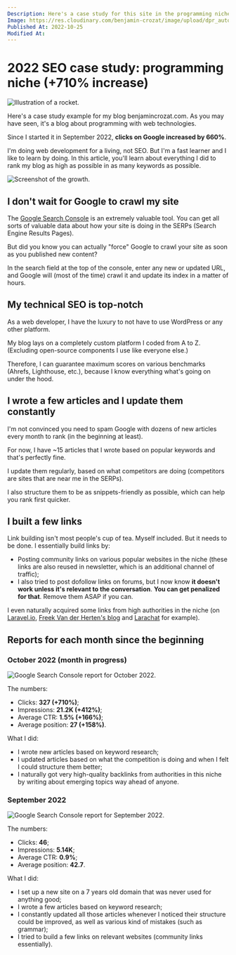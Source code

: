 ```yaml
---
Description: Here's a case study for this site in the programming niche, where I share everything I did to increase clicks by 660% since the beginning.
Image: https://res.cloudinary.com/benjamin-crozat/image/upload/dpr_auto,f_auto,q_auto,w_auto/v1666719094/benjamincrozat.com/rocket_xv9mlh.png
Published At: 2022-10-25
Modified At:
---
```


# 2022 SEO case study: programming niche (+710% increase)

![Illustration of a rocket.](https://res.cloudinary.com/benjamin-crozat/image/upload/dpr_auto,f_auto,q_auto,w_auto/v1666719094/benjamincrozat.com/rocket_xv9mlh.png)

Here's a case study example for my blog benjamincrozat.com. As you may have seen, it's a blog about programming with web technologies.

Since I started it in September 2022, **clicks on Google increased by 660%**.

I'm doing web development for a living, not SEO. But I'm a fast learner and I like to learn by doing. In this article, you'll learn about everything I did to rank my blog as high as possible in as many keywords as possible.

![Screenshot of the growth.](https://res.cloudinary.com/benjamin-crozat/image/upload/dpr_auto,f_auto,q_auto,w_auto/v1666719321/benjamincrozat.com/Screenshot_2022-10-25_at_19.35.05_yn8slo.png)

## I don't wait for Google to crawl my site

The [Google Search Console](https://search.google.com/search-console) is an extremely valuable tool. You can get all sorts of valuable data about how your site is doing in the SERPs (Search Engine Results Pages).

But did you know you can actually "force" Google to crawl your site as soon as you published new content?

In the search field at the top of the console, enter any new or updated URL, and Google will (most of the time) crawl it and update its index in a matter of hours. 

## My technical SEO is top-notch

As a web developer, I have the luxury to not have to use WordPress or any other platform.

My blog lays on a completely custom platform I coded from A to Z. (Excluding open-source components I use like everyone else.)

Therefore, I can guarantee maximum scores on various benchmarks (Ahrefs, Lighthouse, etc.), because I know everything what's going on under the hood.

## I wrote a few articles and I update them constantly

I'm not convinced you need to spam Google with dozens of new articles every month to rank (in the beginning at least).

For now, I have ~15 articles that I wrote based on popular keywords and that's perfectly fine.

I update them regularly, based on what competitors are doing (competitors are sites that are near me in the SERPs). 

I also structure them to be as snippets-friendly as possible, which can help you rank first quicker.

## I built a few links

Link building isn't most people's cup of tea. Myself included. But it needs to be done. I essentially build links by:
- Posting community links on various popular websites in the niche (these links are also reused in newsletter, which is an additional channel of traffic);
- I also tried to post dofollow links on forums, but I now know **it doesn't work unless it's relevant to the conversation**. **You can get penalized for that**. Remove them ASAP if you can.

I even naturally acquired some links from high authorities in the niche (on [Laravel.io](https://laravel.io), [Freek Van der Herten's blog](https://freek.dev) and [Larachat](https://larachat.co) for example).

## Reports for each month since the beginning

### October 2022 (month in progress)

![Google Search Console report for October 2022.](https://res.cloudinary.com/benjamin-crozat/image/upload/dpr_auto,f_auto,q_auto,w_auto/v1666716303/benjamincrozat.com/Screenshot_2022-10-25_at_18.44.27_ome49t.png)

The numbers:

- Clicks: **327 (+710%)**;
- Impressions: **21.2K (+412%)**;
- Average CTR: **1.5% (+166%)**;
- Average position: **27 (+158%)**.

What I did:

- I wrote new articles based on keyword research;
- I updated articles based on what the competition is doing and when I felt I could structure them better;
- I naturally got very high-quality backlinks from authorities in this niche by writing about emerging topics way ahead of anyone.

### September 2022

![Google Search Console report for September 2022.](https://res.cloudinary.com/benjamin-crozat/image/upload/dpr_auto,f_auto,q_auto,w_auto/v1666695809/benjamincrozat.com/Screenshot_2022-10-25_at_12.46.24_ofbwjb.png)

The numbers:

- Clicks: **46**;
- Impressions: **5.14K**;
- Average CTR: **0.9%**;
- Average position: **42.7**.

What I did:

- I set up a new site on a 7 years old domain that was never used for anything good;
- I wrote a few articles based on keyword research;
- I constantly updated all those articles whenever I noticed their structure could be improved, as well as various kind of mistakes (such as grammar);
- I tried to build a few links on relevant websites (community links essentially).
